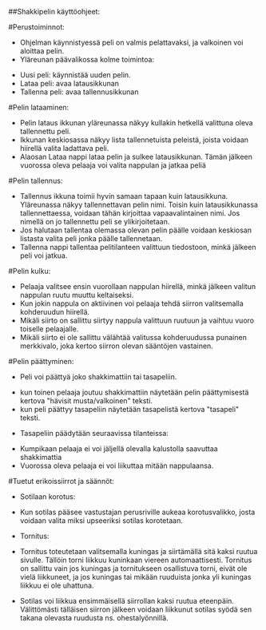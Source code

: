 ##Shakkipelin käyttöohjeet:

#Perustoiminnot:
* Ohjelman käynnistyessä peli on valmis pelattavaksi, ja valkoinen voi aloittaa pelin.
* Yläreunan päävalikossa kolme toimintoa:
- Uusi peli: käynnistää uuden pelin.
- Lataa peli: avaa latausikkunan
- Tallenna peli: avaa tallennusikkunan

#Pelin lataaminen:
* Pelin lataus ikkunan yläreunassa näkyy kullakin hetkellä valittuna oleva tallennettu peli.
* Ikkunan keskiosassa näkyy lista tallennetuista peleistä, joista voidaan hiirellä valita ladattava peli.
* Alaosan Lataa nappi lataa pelin ja sulkee latausikkunan. Tämän jälkeen vuorossa oleva pelaaja voi valita nappulan ja jatkaa peliä

#Pelin tallennus:
* Tallennus ikkuna toimii hyvin samaan tapaan kuin latausikkuna. Yläreunassa näkyy tallennettavan pelin nimi. Toisin kuin latausikkunassa tallennettaessa, voidaan tähän kirjoittaa vapaavalintainen nimi. Jos nimellä on jo tallennettu peli se ylikirjoitetaan.
* Jos halutaan tallentaa olemassa olevan pelin päälle voidaan keskiosan listasta valita peli jonka päälle tallennetaan.
* Tallenna nappi tallentaa pelitilanteen valittuun tiedostoon, minkä jälkeen peli voi jatkua.

#Pelin kulku:
* Pelaaja valitsee ensin vuorollaan nappulan hiirellä, minkä jälkeen valitun nappulan ruutu muuttu keltaiseksi.
* Kun jokin nappula on aktiivinen voi pelaaja tehdä siirron valitsemalla kohderuudun hiirellä.
* Mikäli siirto on sallittu siirtyy nappula valittuun ruutuun ja vaihtuu vuoro toiselle pelaajalle.
* Mikäli siirto ei ole sallittu välähtää valitussa kohderuudussa punainen merkkivalo, joka kertoo siirron olevan sääntöjen vastainen.

#Pelin päättyminen:
* Peli voi päättyä joko shakkimattiin tai tasapeliin.
- kun toinen pelaaja joutuu shakkimattiin näytetään pelin päättymisestä kertova "hävisit musta/valkoinen" teksti.
- kun peli päättyy tasapeliin näytetään tasapelistä kertova "tasapeli" teksti.

* Tasapeliin päädytään seuraavissa tilanteissa:
- Kumpikaan pelaaja ei voi jäljellä olevalla kalustolla saavuttaa shakkimattia
- Vuorossa oleva pelaaja ei voi liikuttaa mitään nappulaansa.

#Tuetut erikoissiirrot ja säännöt:
* Sotilaan korotus:
- Kun sotilas pääsee vastustajan perusriville aukeaa korotusvalikko, josta voidaan valita miksi upseeriksi sotilas korotetaan.
* Tornitus:
- Tornitus toteutetaan valitsemalla kuningas ja siirtämällä sitä kaksi ruutua sivulle. Tällöin torni liikkuu kuninkaan viereen automaattisesti. Tornitus on sallittu vain jos kuningas ja tornitukseen osallistuva torni, eivät ole vielä liikkuneet, ja jos kuningas tai mikään ruuduista jonka yli kuningas liikkuu ei ole uhattuna.
* Sotilas voi liikkua ensimmäisellä siirrollan kaksi ruutua eteenpäin. Välittömästi tälläisen siirron jälkeen voidaan liikkunut sotilas syödä sen takana olevasta ruudusta ns. ohestalyönnillä.

